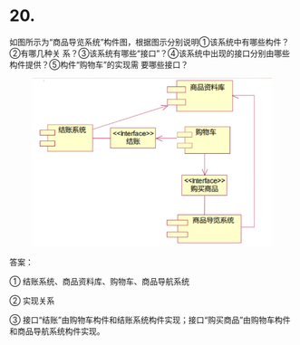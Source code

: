 # 20.

如图所示为“商品导览系统”构件图，根据图示分别说明①该系统中有哪些构件？②有哪几种关 系？③该系统有哪些“接口”？④该系统中出现的接口分别由哪些构件提供？⑤构件“购物车”的实现需 要哪些接口？

<figure><img src="../.gitbook/assets/image (25).png" alt=""><figcaption></figcaption></figure>



答案：

① 结账系统、商品资料库、购物车、商品导航系统

② 实现关系

③ 接口“结账”由购物车构件和结账系统构件实现；接口“购买商品”由购物车构件和商品导航系统构件实现。

